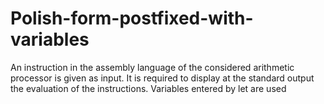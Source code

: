 # Polish-form-postfixed-with-variables
An instruction in the assembly language of the considered arithmetic processor is given as input. It is required to display at the standard output the evaluation of the instructions. Variables entered by let are used
